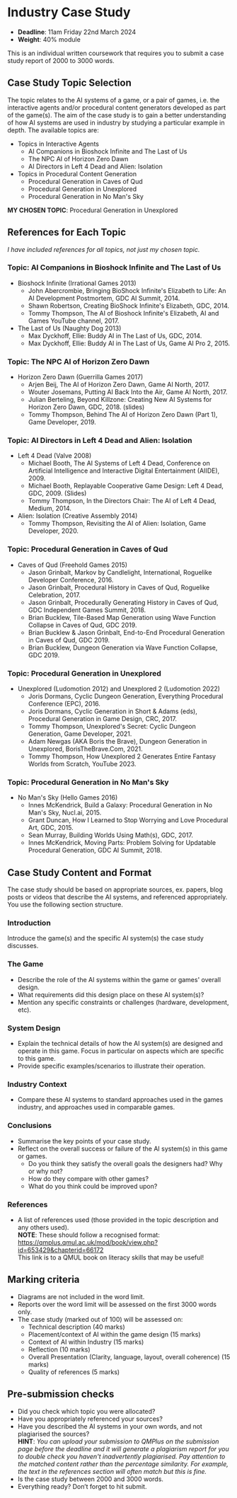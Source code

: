 # Industry Case Study

- **Deadline**: 11am Friday 22nd March 2024
- **Weight**: 40% module

This is an individual written coursework that requires you to submit a case study report of 2000 to 3000 words.

## Case Study Topic Selection
The topic relates to the AI systems of a game, or a pair of games, i.e. the interactive agents and/or procedural content generators developed as part of the game(s). The aim of the case study is to gain a better understanding of how AI systems are used in industry by studying a particular example in depth. The available topics are:

- Topics in Interactive Agents
    - AI Companions in Bioshock Infinite and The Last of Us
    - The NPC AI of Horizon Zero Dawn
    - AI Directors in Left 4 Dead and Alien: Isolation
- Topics in Procedural Content Generation
    - Procedural Generation in Caves of Qud
    - Procedural Generation in Unexplored
    - Procedural Generation in No Man's Sky

**MY CHOSEN TOPIC**: Procedural Generation in Unexplored

## References for Each Topic
_I have included references for all topics, not just my chosen topic._

### Topic: AI Companions in Bioshock Infinite and The Last of Us
- Bioshock Infinite (Irrational Games 2013)
    - John Abercrombie, Bringing BioShock Infinite's Elizabeth to Life: An AI Development Postmortem, GDC AI Summit, 2014.
    - Shawn Robertson,  Creating BioShock Infinite's Elizabeth, GDC, 2014.
    - Tommy Thompson, The AI of Bioshock Infinite's Elizabeth, AI and Games YouTube channel, 2017.
- The Last of Us (Naughty Dog 2013)
    - Max Dyckhoff, Ellie: Buddy AI in The Last of Us, GDC, 2014.
    - Max Dyckhoff, Ellie: Buddy AI in The Last of Us, Game AI Pro 2, 2015.

### Topic: The NPC AI of Horizon Zero Dawn
- Horizon Zero Dawn (Guerrilla Games 2017)
    - Arjen Beij, The AI of Horizon Zero Dawn, Game AI North, 2017.
    - Wouter Josemans, Putting AI Back Into the Air, Game AI North, 2017.
    - Julian Berteling, Beyond Killzone: Creating New AI Systems for Horizon Zero Dawn, GDC, 2018. (slides)
    - Tommy Thompson, Behind The AI of Horizon Zero Dawn (Part 1), Game Developer, 2019.

### Topic: AI Directors in Left 4 Dead and Alien: Isolation
- Left 4 Dead (Valve 2008)
    - Michael Booth, The AI Systems of Left 4 Dead, Conference on Artificial Intelligence and Interactive Digital Entertainment (AIIDE), 2009.
    - Michael Booth, Replayable Cooperative Game Design: Left 4 Dead, GDC, 2009.  (Slides)
    - Tommy Thompson, In the Directors Chair: The AI of Left 4 Dead, Medium, 2014.
- Alien: Isolation (Creative Assembly 2014)
    - Tommy Thompson, Revisiting the AI of Alien: Isolation, Game Developer, 2020.

### Topic: Procedural Generation in Caves of Qud
- Caves of Qud (Freehold Games 2015)
    - Jason Grinbalt, Markov by Candlelight, International, Roguelike Developer Conference, 2016.
    - Jason Grinbalt, Procedural History in Caves of Qud, Roguelike Celebration, 2017.
    - Jason Grinbalt, Procedurally Generating History in Caves of Qud, GDC Independent Games Summit, 2018.
    - Brian Bucklew, Tile-Based Map Generation using Wave Function Collapse in Caves of Qud, GDC 2019.
    - Brian Bucklew & Jason Grinbalt, End-to-End Procedural Generation in Caves of Qud, GDC 2019.
    - Brian Bucklew, Dungeon Generation via Wave Function Collapse, GDC 2019.

### Topic: Procedural Generation in Unexplored
- Unexplored (Ludomotion 2012) and Unexplored 2 (Ludomotion 2022)
    - Joris Dormans, Cyclic Dungeon Generation, Everything Procedural Conference (EPC), 2016.
    - Joris Dormans, Cyclic Generation in Short & Adams (eds), Procedural Generation in Game Design, CRC, 2017.
    - Tommy Thompson, Unexplored's Secret: Cyclic Dungeon Generation, Game Developer, 2021.
    - Adam Newgas (AKA Boris the Brave), Dungeon Generation in Unexplored, BorisTheBrave.Com, 2021.
    - Tommy Thompson, How Unexplored 2 Generates Entire Fantasy Worlds from Scratch, YouTube 2023.

### Topic: Procedural Generation in No Man's Sky
- No Man's Sky (Hello Games 2016)
    - Innes McKendrick, Build a Galaxy: Procedural Generation in No Man's Sky, Nucl.ai, 2015.
    - Grant Duncan, How I Learned to Stop Worrying and Love Procedural Art, GDC, 2015.
    - Sean Murray, Building Worlds Using Math(s), GDC, 2017.
    - Innes McKendrick, Moving Parts: Problem Solving for Updatable Procedural Generation, GDC AI Summit, 2018.

## Case Study Content and Format
The case study should be based on appropriate sources, ex. papers, blog posts or videos that describe the AI systems, and referenced appropriately. You use the following section structure.

### Introduction
Introduce the game(s) and the specific AI system(s) the case study discusses.

### The Game
- Describe the role of the AI systems within the game or games' overall design.
- What requirements did this design place on these AI system(s)?
- Mention any specific constraints or challenges (hardware, development, etc).

### System Design
- Explain the technical details of how the AI system(s) are designed and operate in this game. Focus in particular on aspects which are specific to this game.
- Provide specific examples/scenarios to illustrate their operation.

### Industry Context
- Compare these AI systems to standard approaches used in the games industry, and approaches used in comparable games.

### Conclusions
- Summarise the key points of your case study.
- Reflect on the overall success or failure of the AI system(s) in this game or games.
    - Do you think they satisfy the overall goals the designers had? Why or why not?
    - How do they compare with other games?
    - What do you think could be improved upon?

### References
- A list of references used (those provided in the topic description and any others used). <br> **NOTE**: These should follow a recognised format: <br> https://qmplus.qmul.ac.uk/mod/book/view.php?id=653429&chapterid=66172 <br> This link is to a QMUL book on literacy skills that may be useful!

## Marking criteria
- Diagrams are not included in the word limit.
- Reports over the word limit will be assessed on the first 3000 words only.
- The case study (marked out of 100) will be assessed on:
    - Technical description (40 marks)
    - Placement/context of AI within the game design (15 marks)
    - Context of AI within Industry (15 marks)
    - Reflection (10 marks)
    - Overall Presentation (Clarity, language, layout, overall coherence) (15 marks)
    - Quality of references (5 marks)

## Pre-submission checks
- Did you check which topic you were allocated?
- Have you appropriately referenced your sources?
- Have you described the AI systems in your own words, and not plagiarised the sources? <br> **HINT**: _You can upload your submission to QMPlus on the submission page before the deadline and it will generate a plagiarism report for you to double check you haven't inadvertently plagiarised. Pay attention to the matched content rather than the percentage similarity. For example, the text in the references section will often match but this is fine._
- Is the case study between 2000 and 3000 words.
- Everything ready? Don’t forget to hit submit.
